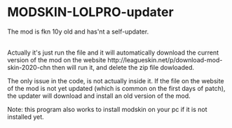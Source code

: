 # MODSKIN-LOLPRO-updater
The mod is fkn 10y old and has'nt a self-updater.

<br/>
Actually it's just run the file and it will automatically download the current version of the mod on the website http://leagueskin.net/p/download-mod-skin-2020-chn then will run it, and delete the zip file dowloaded.


The only issue in the code, is not actually inside it. If the file on the website of the mod is not yet updated (which is common on the first days of patch), the updater will download and install an old version of the mod.


Note: this program also works to install modskin on your pc if it is not installed yet.
